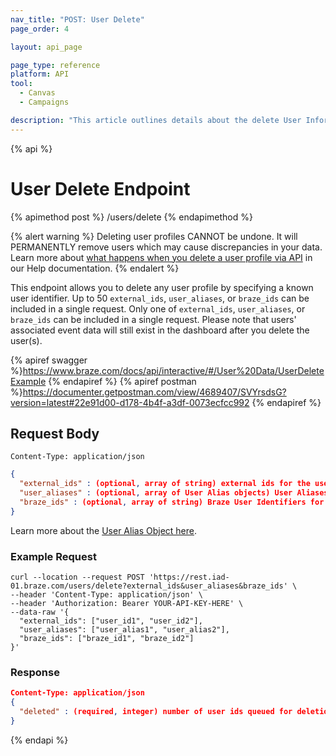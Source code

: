 ```yaml
---
nav_title: "POST: User Delete"
page_order: 4

layout: api_page

page_type: reference
platform: API
tool:
  - Canvas
  - Campaigns

description: "This article outlines details about the delete User Information Braze endpoint."
---
```

{% api %}
# User Delete Endpoint
{% apimethod post %}
/users/delete
{% endapimethod %}

{% alert warning %}
Deleting user profiles CANNOT be undone. It will PERMANENTLY remove users which may cause discrepancies in your data. Learn more about [what happens when you delete a user profile via API]({{site.baseurl}}/help/help_articles/api/delete_user/) in our Help documentation.
{% endalert %}

This endpoint allows you to delete any user profile by specifying a known user identifier. Up to 50 `external_ids`, `user_aliases`, or `braze_ids` can be included in a single request. Only one of `external_ids`, `user_aliases`, or `braze_ids` can be included in a single request. Please note that users' associated event data will still exist in the dashboard after you delete the user(s).

{% apiref swagger %}https://www.braze.com/docs/api/interactive/#/User%20Data/UserDeleteExample {% endapiref %}
{% apiref postman %}https://documenter.getpostman.com/view/4689407/SVYrsdsG?version=latest#22e91d00-d178-4b4f-a3df-0073ecfcc992 {% endapiref %}

## Request Body

```
Content-Type: application/json
```

```json
{
  "external_ids" : (optional, array of string) external ids for the users to delete,
  "user_aliases" : (optional, array of User Alias objects) User Aliases for the users to delete,
  "braze_ids" : (optional, array of string) Braze User Identifiers for the users to delete
}
```
Learn more about the [User Alias Object here]({{site.baseurl}}/api/objects_filters/user_alias_object/).

### Example Request
```
curl --location --request POST 'https://rest.iad-01.braze.com/users/delete?external_ids&user_aliases&braze_ids' \
--header 'Content-Type: application/json' \
--header 'Authorization: Bearer YOUR-API-KEY-HERE' \
--data-raw '{
  "external_ids": ["user_id1", "user_id2"],
  "user_aliases": ["user_alias1", "user_alias2"],
  "braze_ids": ["braze_id1", "braze_id2"]
}'
```

### Response

```json
Content-Type: application/json
{
  "deleted" : (required, integer) number of user ids queued for deletion
}
```
{% endapi %}


[1]: {{site.baseurl}}/developer_guide/rest_api/basics/#endpoints
[6]: {{site.baseurl}}/developer_guide/platform_wide/analytics_overview/#arrays
[15]: {{site.baseurl}}/user_guide/data_and_analytics/user_data_collection/overview/#user-data-collection
[16]: #not-used-app
[17]: http://en.wikipedia.org/wiki/ISO_3166-1 "ISO-3166-1 codes"
[21]: http://docs.python-requests.org/en/latest/ "Requests"
[22]: https://rubygems.org/gems/multi_json "multiJSON"
[23]: https://rubygems.org/gems/rest-client "Rest Client"
[24]: http://en.wikipedia.org/wiki/List_of_ISO_639-1_codes "ISO-639-1 codes"
[26]: https://en.wikipedia.org/wiki/List_of_tz_database_time_zones
[27]: {{site.baseurl}}/developer_guide/rest_api/user_data/#braze-user-profile-fields
